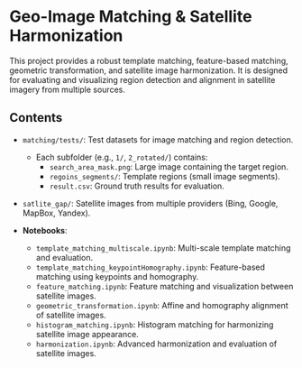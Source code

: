 # Geo-Image Matching & Satellite Harmonization

This project provides a robust template matching, feature-based matching, geometric transformation, and satellite image harmonization. It is designed for evaluating and visualizing region detection and alignment in satellite imagery from multiple sources.

## Contents

- `matching/tests/`: Test datasets for image matching and region detection.
  - Each subfolder (e.g., `1/`, `2_rotated/`) contains:
    - `search_area_mask.png`: Large image containing the target region.
    - `regoins_segments/`: Template regions (small image segments).
    - `result.csv`: Ground truth results for evaluation.

- `satlite_gap/`: Satellite images from multiple providers (Bing, Google, MapBox, Yandex).

- **Notebooks**:
  - `template_matching_multiscale.ipynb`: Multi-scale template matching and evaluation.
  - `template_matching_keypointHomography.ipynb`: Feature-based matching using keypoints and homography.
  - `feature_matching.ipynb`: Feature matching and visualization between satellite images.
  - `geometric_transformation.ipynb`: Affine and homography alignment of satellite images.
  - `histogram_matching.ipynb`: Histogram matching for harmonizing satellite image appearance.
  - `harmonization.ipynb`: Advanced harmonization and evaluation of satellite images.

